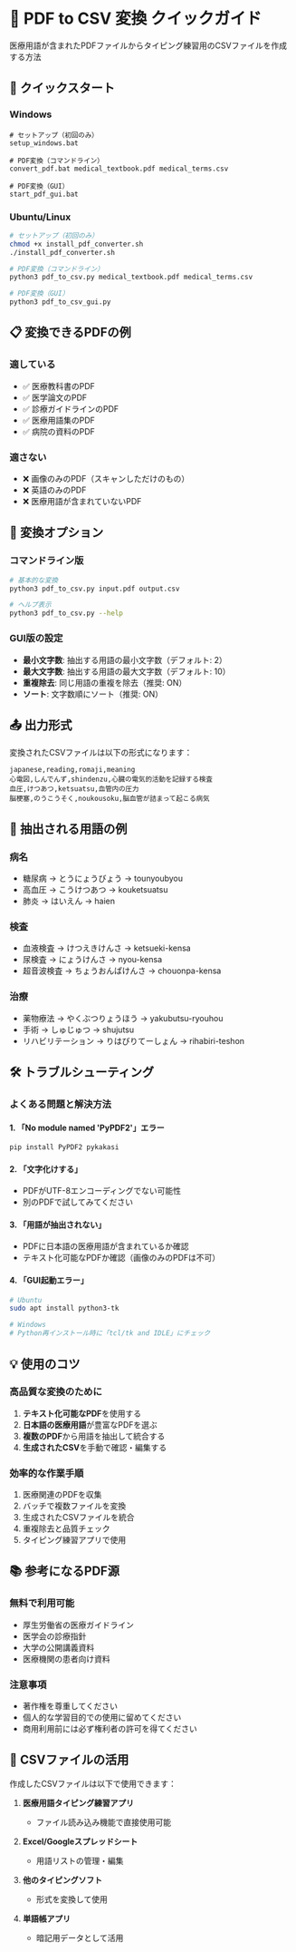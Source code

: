 # 📄 PDF to CSV 変換 クイックガイド

医療用語が含まれたPDFファイルからタイピング練習用のCSVファイルを作成する方法

## 🚀 クイックスタート

### Windows
```batch
# セットアップ（初回のみ）
setup_windows.bat

# PDF変換（コマンドライン）
convert_pdf.bat medical_textbook.pdf medical_terms.csv

# PDF変換（GUI）
start_pdf_gui.bat
```

### Ubuntu/Linux
```bash
# セットアップ（初回のみ）
chmod +x install_pdf_converter.sh
./install_pdf_converter.sh

# PDF変換（コマンドライン）
python3 pdf_to_csv.py medical_textbook.pdf medical_terms.csv

# PDF変換（GUI）
python3 pdf_to_csv_gui.py
```

## 📋 変換できるPDFの例

### 適している
- ✅ 医療教科書のPDF
- ✅ 医学論文のPDF
- ✅ 診療ガイドラインのPDF
- ✅ 医療用語集のPDF
- ✅ 病院の資料のPDF

### 適さない
- ❌ 画像のみのPDF（スキャンしただけのもの）
- ❌ 英語のみのPDF
- ❌ 医療用語が含まれていないPDF

## 🔧 変換オプション

### コマンドライン版
```bash
# 基本的な変換
python3 pdf_to_csv.py input.pdf output.csv

# ヘルプ表示
python3 pdf_to_csv.py --help
```

### GUI版の設定
- **最小文字数**: 抽出する用語の最小文字数（デフォルト: 2）
- **最大文字数**: 抽出する用語の最大文字数（デフォルト: 10）
- **重複除去**: 同じ用語の重複を除去（推奨: ON）
- **ソート**: 文字数順にソート（推奨: ON）

## 📤 出力形式

変換されたCSVファイルは以下の形式になります：

```csv
japanese,reading,romaji,meaning
心電図,しんでんず,shindenzu,心臓の電気的活動を記録する検査
血圧,けつあつ,ketsuatsu,血管内の圧力
脳梗塞,のうこうそく,noukousoku,脳血管が詰まって起こる病気
```

## 🎯 抽出される用語の例

### 病名
- 糖尿病 → とうにょうびょう → tounyoubyou
- 高血圧 → こうけつあつ → kouketsuatsu
- 肺炎 → はいえん → haien

### 検査
- 血液検査 → けつえきけんさ → ketsueki-kensa
- 尿検査 → にょうけんさ → nyou-kensa
- 超音波検査 → ちょうおんぱけんさ → chouonpa-kensa

### 治療
- 薬物療法 → やくぶつりょうほう → yakubutsu-ryouhou
- 手術 → しゅじゅつ → shujutsu
- リハビリテーション → りはびりてーしょん → rihabiri-teshon

## 🛠️ トラブルシューティング

### よくある問題と解決方法

#### 1. 「No module named 'PyPDF2'」エラー
```bash
pip install PyPDF2 pykakasi
```

#### 2. 「文字化けする」
- PDFがUTF-8エンコーディングでない可能性
- 別のPDFで試してみてください

#### 3. 「用語が抽出されない」
- PDFに日本語の医療用語が含まれているか確認
- テキスト化可能なPDFか確認（画像のみのPDFは不可）

#### 4. 「GUI起動エラー」
```bash
# Ubuntu
sudo apt install python3-tk

# Windows
# Python再インストール時に「tcl/tk and IDLE」にチェック
```

## 💡 使用のコツ

### 高品質な変換のために
1. **テキスト化可能なPDF**を使用する
2. **日本語の医療用語**が豊富なPDFを選ぶ
3. **複数のPDF**から用語を抽出して統合する
4. **生成されたCSV**を手動で確認・編集する

### 効率的な作業手順
1. 医療関連のPDFを収集
2. バッチで複数ファイルを変換
3. 生成されたCSVファイルを統合
4. 重複除去と品質チェック
5. タイピング練習アプリで使用

## 📚 参考になるPDF源

### 無料で利用可能
- 厚生労働省の医療ガイドライン
- 医学会の診療指針
- 大学の公開講義資料
- 医療機関の患者向け資料

### 注意事項
- 著作権を尊重してください
- 個人的な学習目的での使用に留めてください
- 商用利用前には必ず権利者の許可を得てください

## 🔄 CSVファイルの活用

作成したCSVファイルは以下で使用できます：

1. **医療用語タイピング練習アプリ**
   - ファイル読み込み機能で直接使用可能

2. **Excel/Googleスプレッドシート**
   - 用語リストの管理・編集

3. **他のタイピングソフト**
   - 形式を変換して使用

4. **単語帳アプリ**
   - 暗記用データとして活用
